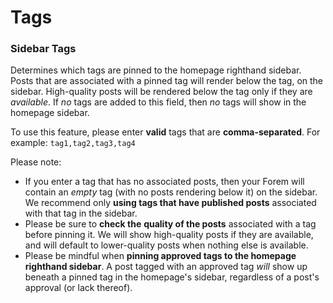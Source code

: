 # Tags

### Sidebar Tags

Determines which tags are pinned to the homepage righthand sidebar. Posts that are associated with a pinned tag will render below the tag, on the sidebar. High-quality posts will be rendered below the tag only if they are _available_. If _no_ tags are added to this field, then _no_ tags will show in the homepage sidebar.

To use this feature, please enter **valid** tags that are **comma-separated**. For example: `tag1,tag2,tag3,tag4`

Please note:

* If you enter a tag that has no associated posts, then your Forem will contain an _empty_ tag \(with no posts rendering below it\) on the sidebar. We recommend only **using tags that have published posts** associated with that tag in the sidebar.
* Please be sure to **check the** **quality of the posts** associated with a tag before pinning it. We will show high-quality posts if they are available, and will default to lower-quality posts when nothing else is available.
* Please be mindful when **pinning approved tags to the homepage righthand sidebar**. A post tagged with an approved tag _will_ show up beneath a pinned tag in the homepage's sidebar, regardless of a post's approval \(or lack thereof\).



